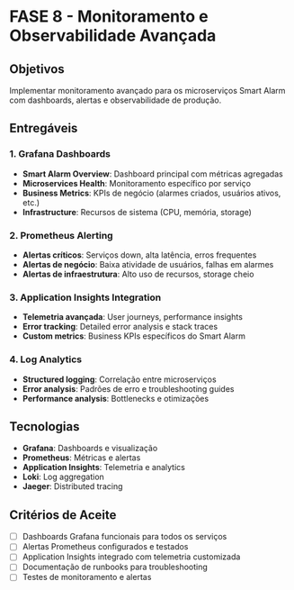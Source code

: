 # FASE 8 - Monitoramento e Observabilidade Avançada

## Objetivos

Implementar monitoramento avançado para os microserviços Smart Alarm com dashboards, alertas e observabilidade de produção.

## Entregáveis

### 1. Grafana Dashboards
- **Smart Alarm Overview**: Dashboard principal com métricas agregadas
- **Microservices Health**: Monitoramento específico por serviço
- **Business Metrics**: KPIs de negócio (alarmes criados, usuários ativos, etc.)
- **Infrastructure**: Recursos de sistema (CPU, memória, storage)

### 2. Prometheus Alerting
- **Alertas críticos**: Serviços down, alta latência, erros frequentes
- **Alertas de negócio**: Baixa atividade de usuários, falhas em alarmes
- **Alertas de infraestrutura**: Alto uso de recursos, storage cheio

### 3. Application Insights Integration
- **Telemetria avançada**: User journeys, performance insights
- **Error tracking**: Detailed error analysis e stack traces
- **Custom metrics**: Business KPIs específicos do Smart Alarm

### 4. Log Analytics
- **Structured logging**: Correlação entre microserviços
- **Error analysis**: Padrões de erro e troubleshooting guides
- **Performance analysis**: Bottlenecks e otimizações

## Tecnologias

- **Grafana**: Dashboards e visualização
- **Prometheus**: Métricas e alertas
- **Application Insights**: Telemetria e analytics
- **Loki**: Log aggregation
- **Jaeger**: Distributed tracing

## Critérios de Aceite

- [ ] Dashboards Grafana funcionais para todos os serviços
- [ ] Alertas Prometheus configurados e testados
- [ ] Application Insights integrado com telemetria customizada
- [ ] Documentação de runbooks para troubleshooting
- [ ] Testes de monitoramento e alertas
